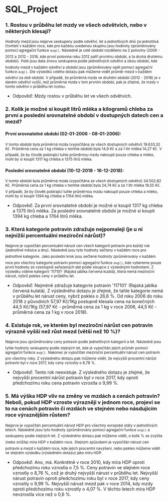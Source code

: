 # SQL_Project

### 1. Rostou v průběhu let mzdy ve všech odvětvích, nebo v některých klesají?

  <sup>Hodnoty mezd jsou nejprve seskupeny podle odvětví, let a jednotlivých dnů za jednotlivá čtvrtletí v každém roce, kde pro každou uvedenou skupinu jsou hodnoty zprůměrovány pomocí agregační funkce ```avg()```.</sup>
  <sup>Následně je celé období rozděleno na 2 poloviny (2006 - 2012 a 2012 - 2018, kde první polovina roku 2012 patří prvnímu období, a ta druhá druhému období).</sup>
  <sup>Poté jsou data znovu seskupena podle jednotlivých odvětví a obou období, kde hodnoty mezd v každém odvětví a období jsou zprůměrovány opět pomocí agregační funkce ```avg()```.</sup>
  <sup>Dle výsledků celého dotazu pak můžeme vidět průměr mezd v každém odvětví za obě období. V případě, že průměrná mzda ve druhém období (2012 - 2018) je v daném odvětví vyšší, než průměrná mzda v tom prvním období, pak je zřejmé, že mzdy v tomto odvětví v průběhu let rostou.</sup>
  
- Odpověď: Mzdy rostou v průběhu let ve všech odvětvích.

### 2. Kolik je možné si koupit litrů mléka a kilogramů chleba za první a poslední srovnatelné období v dostupných datech cen a mezd?
  
  #### První srovnatelné období (02-01-2006 - 08-01-2006):
      
   <sup>V tomto období byla průměrná mzda (vypočítána ze všech dostupných odvětví) 19.633,32 Kč.</sup>
   <sup>Průměrná cena za 1 kg chleba v tomhle období byla 14,9 Kč a za 1 litr mléka 14,27 Kč.</sup>
   <sup>V případě, že by člověk pobírající tuhle průměrnou mzdu nakoupil pouze chleba a mléko, mohl by si koupit 1317 kg chleba a 1375 litrů mléka.</sup>
   
  #### Poslední srovnatelné období (10-12-2018 - 16-12-2018):
      
   <sup>V tomto období byla průměrná mzda (vypočítána ze všech dostupných odvětví) 34.502,82 Kč.</sup>
   <sup>Průměrná cena za 1 kg chleba v tomhle období byla 24,74 Kč a za 1 litr mléka 19,55 Kč.</sup>
   <sup>V případě, že by člověk pobírající tuhle průměrnou mzdu nakoupil pouze chleba a mléko, mohl by si koupit 1394 kg chleba a 1764 litrů mléka.</sub>
   
- Odpověď: Za první srovnatelné období je možné si koupit 1317 kg chleba a 1375 litrů mléka. 
           Za poslední srovnatelné období je možné si koupit 1394 kg chleba a 1764 litrů mléka.
    
### 3. Která kategorie potravin zdražuje nejpomaleji (je u ní nejnižší percentuální meziroční nárůst)?

   <sup>Nejprve je vypočítán percentuální nárust cen všech kategoríí potravin pro každý rok (jednotlivé měsíce a dny).</sup>
   <sup>Následně jsou tyto hodnoty sečteny v každém roce pro jednotlivé kategorie.</sup>
   <sup>Jako poslední krok jsou sečtené hodnoty zprůměrovány v každém roce pro všechny kategorie potravin pomocí agregační funkce ```avg()```, kde vybereme pouze první hodnotu ze vzestupně seřazených dat podle sloupce z výslednými hodnotami. Z výsledku vidíme kategorii '117101' (Rajská jablka červená kulatá), která nemá meziroční nárust, nýbrž pokles ceny v průběhu let.</sup>

- Odpověď: Nejméně zdražuje kategorie potravin '117101' (Rajská jablka červená kulatá). Z výsledného dotazu je zřejmé, že tahle kategorie nemá v průběhu let nárust ceny, nýbrž pokles o 26,6 %. Od roku 2006 do roku 2018 z původních 57,97 Kč/1Kg postupně klesala cena na konečných 44,5 Kč/1Kg (57,97 Kč - průměrná cena za 1 kg v roce 2006, 44,5 Kč - průměrná cena za 1 kg v roce 2018).

### 4. Existuje rok, ve kterém byl meziroční nárůst cen potravin výrazně vyšší než růst mezd (větší než 10 %)?

   <sup>Nejprve jsou zprůměrovány ceny potravin podle jednotlivých kategorií a let.</sup>
   <sup>Následně jsou tyhle hodnoty seskupeny podle stejných let, kde je vypočítán jejich průměr pomocí agregační funkce ```avg()```.</sup>
   <sup>Nakonec je vypočítán meziroční percentuální nárust cen potravin pro všechny roky. Z výsledného dotazu pak můžeme vidět, že nejvyšší procentní nárůst potravin byl v roce 2017, kdy ceny vzrostly o 8,78 %.</sup>

- Odpověď: Tento rok neexistuje. Z výsledného dotazu je zřejmé, že nejvyšší procentní nárůst potravin byl v roce 2017, kdy oproti předchozímu roku cena potravin vzrostla o 9,99 %.

### 5. Má výška HDP vliv na změny ve mzdách a cenách potravin? Neboli, pokud HDP vzroste výrazněji v jednom roce, projeví se to na cenách potravin či mzdách ve stejném nebo násdujícím roce výraznějším růstem?

   <sup>Nejprve je vypočítán percentuální nárust HDP pro všechny evropské státy v jednotlivých letech.</sup>
   <sup>Následně jsou tyto hodnoty zprůměrovány pomocí agregační funkce ```avg()``` a seskupeny podle stejných let.</sup>
   <sup>Z výsledného dotazu pak můžeme vidět, o kolik % se zvýšila (nebo snížila) míra HDP v každém roce.</sup>
   <sup>Stejným způsobem je vypočítán nárust cen potravin a mezd v každém roce, kde jejich procentní navýšení, nebo pokles můžeme vidět ve stejném výsledku (výsledném dotazu) jako míru HDP.</sup>

- Odpověď: Ano, má. Konkrétně v roce 2010, kdy míra HDP oproti předchozímu roku vzrostla o 7,5 %. Ceny potravin ve stejném roce vzrostly o 8,76 %, což je druhý nejvyšší nárust v průběhu let. Nejvyšší nárust potravin oproti předchozímu roku byl v roce 2017, kdy ceny vzrostly o 9,99 %. Nejvyšší nárust mezd pak v roce 2014, kdy mzdy oproti předchozímu roku vzrostly o 4,07 %. V těchto letech míra HDP nevzrostla více než o 0,6 %.
